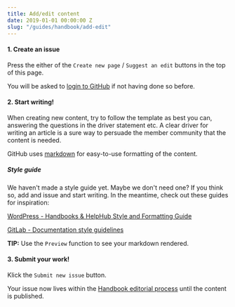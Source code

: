 ```yaml
---
title: Add/edit content
date: 2019-01-01 00:00:00 Z
slug: "/guides/handbook/add-edit"
---
```


#### 1. Create an issue

Press the either of the `Create new page` / `Suggest an edit` buttons in the top of this page.

You will be asked to [login to GitHub](https://github.com/login) if not having done so before.

#### 2. Start writing!

When creating new content, try to follow the template as best you can, answering the questions in the driver statement etc. A clear driver for writing an article is a sure way to persuade the member community that the content is needed.

GitHub uses [markdown](https://guides.github.com/features/mastering-markdown/) for easy-to-use formatting of the content.

##### Style guide

We haven't made a style guide yet. Maybe we don't need one?  If you think so, add and issue and start writing. In the meantime, check out these guides for inspiration:

[WordPress - Handbooks & HelpHub Style and Formatting Guide](https://make.wordpress.org/docs/handbook/documentation-team-handbook/handbooks-style-and-formatting-guide/)

[GitLab - Documentation style guidelines](https://docs.gitlab.com/ee/development/documentation/styleguide.html)

**TIP:** Use the `Preview` function to see your markdown rendered.

#### 3. Submit your work!

Klick the `Submit new issue` button.

Your issue now lives within the [Handbook editorial process](https://github.com/initiativets/handbook/projects/1) until the content is published.
